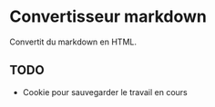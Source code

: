 Convertisseur markdown
======================

Convertit du markdown en HTML.


TODO
----

* Cookie pour sauvegarder le travail en cours